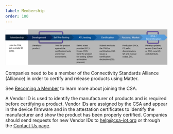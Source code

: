 ```yaml
---
label: Membership
order: 100
---
```

![](/static/certification/membership.png)

Companies need to be a member of the Connectivity Standards Alliance (Alliance) in order to certify and release
products using Matter.

See [Becoming a Member](https://csa-iot.org/become-member/) to learn more about
joining the CSA.

A Vendor ID is used to identify the manufacturer of products and is required before
certifying a product. Vendor IDs are assigned by the CSA and appear in the device
firmware and in the attestation certificates to identify the manufacturer and show the
product has been properly certified. Companies should send requests for new Vendor
IDs to [help@csa-iot.org](mailto:help@csa-iot.org) or through the
[Contact Us page](https://csa-iot.org/contact-us/).
